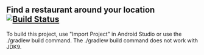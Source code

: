 ## Find a restaurant around your location [![Build Status](https://travis-ci.org/nspu/find-restaurant-android.svg?branch=master)](https://travis-ci.org/nspu/find-restaurant-android)



To build this project, use "Import Project" in Android Studio or use the ./gradlew build command. The ./gradlew build command does not work with JDK9.